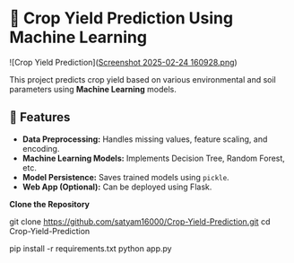 # 🌾 Crop Yield Prediction Using Machine Learning

![Crop Yield Prediction]([Screenshot 2025-02-24 160928.png](https://github.com/satyam16000/Crop-Yield-Prediction/blob/main/Screenshot%202025-02-24%20160928.png))

This project predicts crop yield based on various environmental and soil parameters using **Machine Learning** models.

## 🚀 Features
- **Data Preprocessing:** Handles missing values, feature scaling, and encoding.
- **Machine Learning Models:** Implements Decision Tree, Random Forest, etc.
- **Model Persistence:** Saves trained models using `pickle`.
- **Web App (Optional):** Can be deployed using Flask.

**Clone the Repository**  
  
   git clone https://github.com/satyam16000/Crop-Yield-Prediction.git
   cd Crop-Yield-Prediction

pip install -r requirements.txt
python app.py
